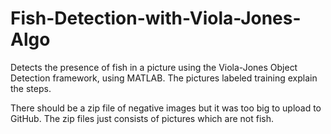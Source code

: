 # Fish-Detection-with-Viola-Jones-Algo
Detects the presence of fish in a picture using the Viola-Jones Object Detection framework, using MATLAB.
The pictures labeled training explain the steps.

There should be a zip file of negative images but it was too big to upload to GitHub. The zip files just consists of pictures which are not fish.
